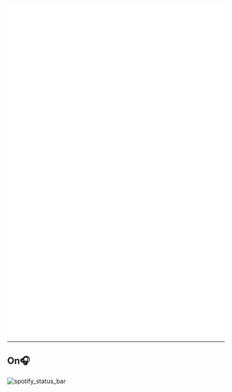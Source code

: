 <!--
### Hi there 👋 I’m SaicharanKandukuri - aka Zman-1x1

- 🎧 Music addict
- 🔭 I’m currently working on AI,Linux,Termux
- 🌱 I’m currently learning everything.
- 😄 Pronouns: He/Him
- 📫 How to reach me: hello.1x1.sai@gmail.com
<!--
<hr>

<p align='center'>
<img src='https://github-readme-streak-stats.herokuapp.com?user=SaicharanKandukuri&hide_border=true'>
</p>

<hr>

<p align='center'>
<img src='https://github-readme-statsv2-ten.vercel.app/api?username=SaicharanKandukuri'>
</p>

<hr>


<p align='center'>
<img src='https://github-readme-statsv2-ten.vercel.app/api/top-langs/?username=SaicharanKandukuri&layout=compact'>
</p>

<hr>

<p align='center'>
<img src='https://github-readme-stats1.saicharankandukuri.vercel.app/api/wakatime?username=zman_1x1&layout=compact'>
</p>
-->
![IMG](github-metrics.svg)

<hr>

## On🎧
![spotify_status_bar](https://spapi-git-main-saicharankandukuri.vercel.app/api/now-playing)


